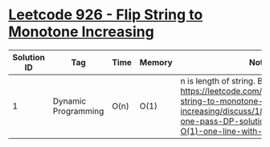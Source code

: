 # [Leetcode 926 - Flip String to Monotone Increasing](https://leetcode.com/problems/flip-string-to-monotone-increasing/)

| Solution ID | Tag | Time | Memory | Note |
| ----------- | --- | ---- | ------ | ---- |
| 1 | Dynamic Programming | O(n) | O(1) | n is length of string. Borrow from: <https://leetcode.com/problems/flip-string-to-monotone-increasing/discuss/189751/C%2B%2B-one-pass-DP-solution-0ms-O(n)-or-O(1)-one-line-with-explaination.>. |
